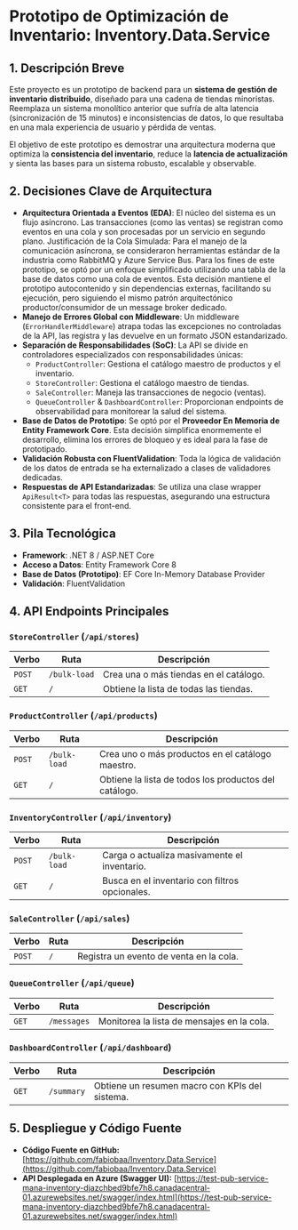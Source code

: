 ﻿# Prototipo de Optimización de Inventario: Inventory.Data.Service

## 1. Descripción Breve
Este proyecto es un prototipo de backend para un **sistema de gestión de inventario distribuido**, diseñado para una cadena de tiendas minoristas. Reemplaza un sistema monolítico anterior que sufría de alta latencia (sincronización de 15 minutos) e inconsistencias de datos, lo que resultaba en una mala experiencia de usuario y pérdida de ventas.

El objetivo de este prototipo es demostrar una arquitectura moderna que optimiza la **consistencia del inventario**, reduce la **latencia de actualización** y sienta las bases para un sistema robusto, escalable y observable.

## 2. Decisiones Clave de Arquitectura
* **Arquitectura Orientada a Eventos (EDA)**: El núcleo del sistema es un flujo asíncrono. Las transacciones (como las ventas) se registran como eventos en una cola y son procesadas por un servicio en segundo plano. Justificación de la Cola Simulada: Para el manejo de la comunicación asíncrona, se consideraron herramientas estándar de la industria como RabbitMQ y Azure Service Bus. Para los fines de este prototipo, se optó por un enfoque simplificado utilizando una tabla de la base de datos como una cola de eventos. Esta decisión mantiene el prototipo autocontenido y sin dependencias externas, facilitando su ejecución, pero siguiendo el mismo patrón arquitectónico productor/consumidor de un message broker dedicado.
* **Manejo de Errores Global con Middleware**: Un middleware (`ErrorHandlerMiddleware`) atrapa todas las excepciones no controladas de la API, las registra y las devuelve en un formato JSON estandarizado.
* **Separación de Responsabilidades (SoC)**: La API se divide en controladores especializados con responsabilidades únicas:
    * `ProductController`: Gestiona el catálogo maestro de productos y el inventario.
    * `StoreController`: Gestiona el catálogo maestro de tiendas.
    * `SaleController`: Maneja las transacciones de negocio (ventas).
    * `QueueController` & `DashboardController`: Proporcionan endpoints de observabilidad para monitorear la salud del sistema.
* **Base de Datos de Prototipo**: Se optó por el **Proveedor En Memoria de Entity Framework Core**. Esta decisión simplifica enormemente el desarrollo, elimina los errores de bloqueo y es ideal para la fase de prototipado.
* **Validación Robusta con FluentValidation**: Toda la lógica de validación de los datos de entrada se ha externalizado a clases de validadores dedicadas.
* **Respuestas de API Estandarizadas**: Se utiliza una clase wrapper `ApiResult<T>` para todas las respuestas, asegurando una estructura consistente para el front-end.

## 3. Pila Tecnológica
* **Framework**: .NET 8 / ASP.NET Core
* **Acceso a Datos**: Entity Framework Core 8
* **Base de Datos (Prototipo)**: EF Core In-Memory Database Provider
* **Validación**: FluentValidation

## 4. API Endpoints Principales

### `StoreController` (`/api/stores`)
| Verbo  | Ruta | Descripción                             |
|--------|------|-----------------------------------------|
| `POST` | `/bulk-load`  | Crea una o más tiendas en el catálogo.  |
| `GET`  | `/`  | Obtiene la lista de todas las tiendas.  |

### `ProductController` (`/api/products`)
| Verbo  | Ruta          | Descripción                                                |
|--------|---------------|------------------------------------------------------------|
| `POST` | `/bulk-load`    | Crea uno o más productos en el catálogo maestro.           |
| `GET`  | `/`    | Obtiene la lista de todos los productos del catálogo.      |

### `InventoryController` (`/api/inventory`)
| Verbo  | Ruta          | Descripción                                                |
|--------|---------------|------------------------------------------------------------|
| `POST` | `/bulk-load`  | Carga o actualiza masivamente el inventario.               |
| `GET`  | `/`           | Busca en el inventario con filtros opcionales.             |


### `SaleController` (`/api/sales`)
| Verbo  | Ruta | Descripción                                     |
|--------|------|-------------------------------------------------|
| `POST` | `/`  | Registra un evento de venta en la cola.         |

### `QueueController` (`/api/queue`)
| Verbo  | Ruta        | Descripción                                     |
|--------|-------------|-------------------------------------------------|
| `GET`  | `/messages` | Monitorea la lista de mensajes en la cola.      |

### `DashboardController` (`/api/dashboard`)
| Verbo  | Ruta        | Descripción                                     |
|--------|-------------|-------------------------------------------------|
| `GET`  | `/summary`  | Obtiene un resumen macro con KPIs del sistema.  |


## 5. Despliegue y Código Fuente

* **Código Fuente en GitHub:** [https://github.com/fabiobaa/Inventory.Data.Service](https://github.com/fabiobaa/Inventory.Data.Service)
* **API Desplegada en Azure (Swagger UI):** [https://test-pub-service-mana-inventory-djazchbed9bfe7h8.canadacentral-01.azurewebsites.net/swagger/index.html](https://test-pub-service-mana-inventory-djazchbed9bfe7h8.canadacentral-01.azurewebsites.net/swagger/index.html)